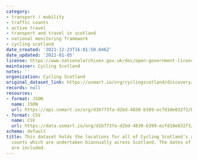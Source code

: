 ```yaml
---
category:
- transport / mobility
- traffic counts
- active travel
- transport and travel in scotland
- national monitoring framework
- cycling scotland
date_created: '2021-12-23T16:01:50.046Z'
date_updated: '2022-01-05'
license: https://www.nationalarchives.gov.uk/doc/open-government-licence/version/3/
maintainer: Cycling Scotland
notes: ''
organization: Cycling Scotland
original_dataset_link: https://usmart.io/org/cyclingscotland/discovery/discovery-view-detail/b4caea0b-4a89-41de-9bf4-5f349f1f7cea
records: null
resources:
- format: JSON
  name: JSON
  url: https://api.usmart.io/org/d1b773fa-d2bd-4830-b399-ecfd18e832f3/b7c2f32e-599b-4c60-b298-38ae1257ae7e/1/urql
- format: CSV
  name: CSV
  url: https://data.usmart.io/org/d1b773fa-d2bd-4830-b399-ecfd18e832f3/resource?resourceGUID=e9a35cef-fa69-4c96-aeba-59c79ea73a2a
schema: default
title: This dataset holds the locations for all of Cycling Scotland's all-mode traffic
  counts which are undertaken biannually across Scotland. The dates of each count
  are included.
---
```

